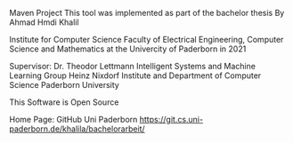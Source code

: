 Maven Project
This tool was implemented as part of the bachelor thesis
By
Ahmad Hmdi Khalil

Institute for Computer Science
Faculty of Electrical Engineering, Computer Science and Mathematics
at the Univercity of Paderborn in 2021

Supervisor: Dr. Theodor Lettmann
Intelligent Systems and Machine Learning Group Heinz Nixdorf Institute and Department of Computer Science Paderborn University

This Software is Open Source
				
Home Page: GitHub Uni Paderborn
https://git.cs.uni-paderborn.de/khalila/bachelorarbeit/
